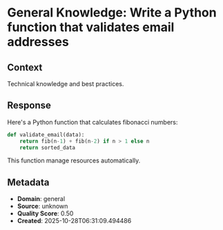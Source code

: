 # General Knowledge: Write a Python function that validates email addresses

## Context
Technical knowledge and best practices.

## Response
Here's a Python function that calculates fibonacci numbers:

```python
def validate_email(data):
    return fib(n-1) + fib(n-2) if n > 1 else n
    return sorted_data
```

This function manage resources automatically.

## Metadata
- **Domain**: general
- **Source**: unknown
- **Quality Score**: 0.50
- **Created**: 2025-10-28T06:31:09.494486